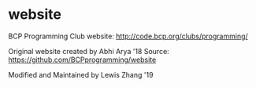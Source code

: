 # website
BCP Programming Club website: http://code.bcp.org/clubs/programming/

Original website created by Abhi Arya '18
Source: https://github.com/BCPprogramming/website

Modified and Maintained by Lewis Zhang '19
